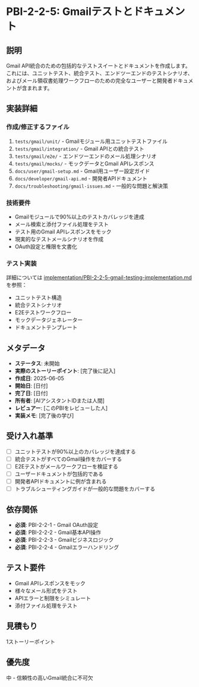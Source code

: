 # PBI-2-2-5: Gmailテストとドキュメント

## 説明

Gmail API統合のための包括的なテストスイートとドキュメントを作成します。
これには、ユニットテスト、統合テスト、エンドツーエンドのテストシナリオ、
およびメール領収書処理ワークフローのための完全なユーザーと開発者ドキュメントが含まれます。

## 実装詳細

### 作成/修正するファイル

1. `tests/gmail/unit/` - Gmailモジュール用ユニットテストファイル
2. `tests/gmail/integration/` - Gmail APIとの統合テスト
3. `tests/gmail/e2e/` - エンドツーエンドのメール処理シナリオ
4. `tests/gmail/mocks/` - モックデータとGmail APIレスポンス
5. `docs/user/gmail-setup.md` - Gmail用ユーザー設定ガイド
6. `docs/developer/gmail-api.md` - 開発者APIドキュメント
7. `docs/troubleshooting/gmail-issues.md` - 一般的な問題と解決策

### 技術要件

- Gmailモジュールで90%以上のテストカバレッジを達成
- メール検索と添付ファイル処理をテスト
- テスト用のGmail APIレスポンスをモック
- 現実的なテストメールシナリオを作成
- OAuth設定と権限を文書化

### テスト実装

詳細については
[implementation/PBI-2-2-5-gmail-testing-implementation.md](implementation/PBI-2-2-5-gmail-testing-implementation.md)
を参照：

- ユニットテスト構造
- 統合テストシナリオ
- E2Eテストワークフロー
- モックデータジェネレーター
- ドキュメントテンプレート

## メタデータ

- **ステータス**: 未開始
- **実際のストーリーポイント**: [完了後に記入]
- **作成日**: 2025-06-05
- **開始日**: [日付]
- **完了日**: [日付]
- **所有者**: [AIアシスタントIDまたは人間]
- **レビュアー**: [このPBIをレビューした人]
- **実装メモ**: [完了後の学び]

## 受け入れ基準

- [ ] ユニットテストが90%以上のカバレッジを達成する
- [ ] 統合テストがすべてのGmail操作をカバーする
- [ ] E2Eテストがメールワークフローを検証する
- [ ] ユーザードキュメントが包括的である
- [ ] 開発者APIドキュメントに例が含まれる
- [ ] トラブルシューティングガイドが一般的な問題をカバーする

## 依存関係

- **必須**: PBI-2-2-1 - Gmail OAuth設定
- **必須**: PBI-2-2-2 - Gmail基本API操作
- **必須**: PBI-2-2-3 - Gmailビジネスロジック
- **必須**: PBI-2-2-4 - Gmailエラーハンドリング

## テスト要件

- Gmail APIレスポンスをモック
- 様々なメール形式をテスト
- APIエラーと制限をシミュレート
- 添付ファイル処理をテスト

## 見積もり

1ストーリーポイント

## 優先度

中 - 信頼性の高いGmail統合に不可欠
